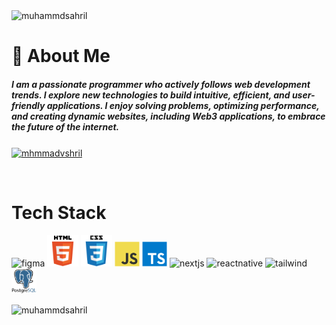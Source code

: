 <img src="https://komarev.com/ghpvc/?username=muhammdsahril&label=Profile%20views&color=0e75b6&style=flat" alt="muhammdsahril" />
<h1>👤 About Me</h1>
<h5>I am a passionate programmer who actively follows web development trends. I explore new technologies to build intuitive, efficient, and user-friendly applications. I enjoy solving problems, optimizing performance, and creating dynamic websites, including Web3 applications, to embrace the future of the internet.</h5>
<p>
        <a href="https://instagram.com/mhmmadvshril" target="blank">
                <img
                        align="center"
                        src="https://raw.githubusercontent.com/rahuldkjain/github-profile-readme-generator/master/src/images/icons/Social/instagram.svg"
                        alt="mhmmadvshril"
                        height="30"
                        width="30"
                />
        </a>
</p>
<br>

<h1>Tech Stack</h1>
<p>
  <img
    src="https://www.vectorlogo.zone/logos/figma/figma-icon.svg"
    alt="figma"
    width="40"
    height="40"
  />
  <img
    src="https://raw.githubusercontent.com/devicons/devicon/master/icons/html5/html5-original-wordmark.svg"
    alt="html5"
    width="50"
    height="50"
    />
  <img
    src="https://raw.githubusercontent.com/devicons/devicon/master/icons/css3/css3-original-wordmark.svg"
    alt="css3"
    width="50"
    height="50"
  />
  <img
    src="https://raw.githubusercontent.com/devicons/devicon/master/icons/javascript/javascript-original.svg"
    alt="javascript"
    width="40"
    height="40"
  />
  <img
    src="https://raw.githubusercontent.com/devicons/devicon/master/icons/typescript/typescript-original.svg"
    alt="typescript"
    width="40"
    height="40"
  />
  <img
    src="https://github.com/muhammdsahril/picture-source/blob/main/icons/framework/nextjs-bg-white(2).png"
    alt="nextjs"
    width="39"
    height="39"
  />
  <img
    src="https://reactnative.dev/img/header_logo.svg"
    alt="reactnative"
    width="40"
    height="40"
  />
  <img
    src="https://www.vectorlogo.zone/logos/tailwindcss/tailwindcss-icon.svg"
    alt="tailwind"
    width="40"
    height="40"
  />
  <img
    src="https://raw.githubusercontent.com/devicons/devicon/master/icons/postgresql/postgresql-original-wordmark.svg"
    alt="postgresql"
    width="40"
    height="40"
  />
</p>
<p>
        <img
          align="center"
          src="https://github-readme-stats.vercel.app/api/top-langs?username=muhammdsahril&show_icons=true&locale=en&layout=compact"
          alt="muhammdsahril"
        />
</p>
